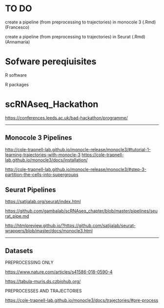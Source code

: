 # TO DO
create a pipeline (from preprocessing to trajectories) in monocole 3 (.Rmd) (Francesco)

create a pipeline (from preprocessing to trajectories) in Seurat (.Rmd) (Annamaria)
# Sofware pereqiuisites
R software 

R packages


# scRNAseq_Hackathon

https://conferences.leeds.ac.uk/bad-hackathon/programme/

****
## Monocole 3 Pipelines
http://cole-trapnell-lab.github.io/monocle-release/monocle3/#tutorial-1-learning-trajectories-with-monocle-3
https://cole-trapnell-lab.github.io/monocle3/docs/installation/

http://cole-trapnell-lab.github.io/monocle-release/monocle3/#step-3-partition-the-cells-into-supergroups


## Seurat Pipelines
https://satijalab.org/seurat/index.html

https://github.com/gambalab/scRNAseq_chapter/blob/master/pipelines/seurat_pipe.md

http://htmlpreview.github.io/?https://github.com/satijalab/seurat-wrappers/blob/master/docs/monocle3.html

****
## Datasets
PREPROCESSING ONLY

https://www.nature.com/articles/s41586-018-0590-4

https://tabula-muris.ds.czbiohub.org/

PREPROCESSES AND TRAJECTORIES

https://cole-trapnell-lab.github.io/monocle3/docs/trajectories/#pre-process

